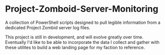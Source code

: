 # Project-Zomboid-Server-Monitoring
A collection of PowerShell scripts designed to pull legible information from a dedicated Project Zombid server log files.

This project is still in development, and will evolve greatly over time.  Eventually I'd like to be able to incorporate the data I collect and gather with these utilites to build a web landing page for my faction to reference. 

